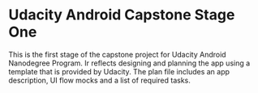 # Udacity Android Capstone Stage One

This is the first stage of the capstone project for Udacity Android Nanodegree Program. Ir reflects designing and planning the app using a template that is provided by Udacity. The plan file includes an app description, UI flow mocks and a list of required tasks.